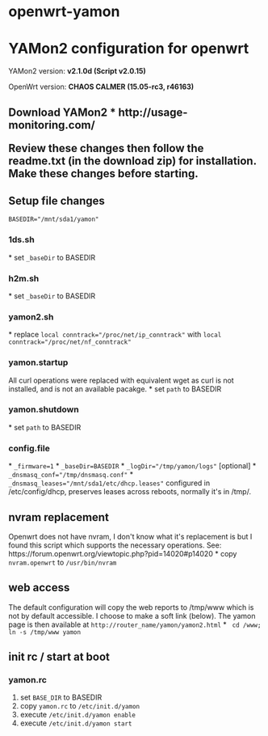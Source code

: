 # openwrt-yamon
<h1>YAMon2 configuration for openwrt</h1>

YAMon2 version: <b>v2.1.0d (Script v2.0.15)</b>

OpenWrt version: <b>CHAOS CALMER (15.05-rc3, r46163)</b>

<h2>Download YAMon2</Download>
* http://usage-monitoring.com/


Review these changes then follow the readme.txt (in the download zip) for installation. Make these changes before starting.

<h2>Setup file changes</h2>
<code>BASEDIR="/mnt/sda1/yamon"</code>

<h3>1ds.sh</h3>
* set <code>_baseDir</code> to BASEDIR

<h3>h2m.sh</h3>
* set <code>_baseDir</code> to BASEDIR

<h3>yamon2.sh</h3>
* replace <code>local conntrack="/proc/net/ip_conntrack"</code> with <code>local conntrack="/proc/net/nf_conntrack"</code>

<h3>yamon.startup</h3>
All curl operations were replaced with equivalent wget as curl is not installed, and is not an available pacakge.
* set <code>path</code> to BASEDIR

<h3>yamon.shutdown</h3>
* set <code>path</code> to BASEDIR

<h3>config.file</h3>
* <code>_firmware=1</code>
* <code>_baseDir=BASEDIR</code>
* <code>_logDir="/tmp/yamon/logs"</code> [optional]
* <code>_dnsmasq_conf="/tmp/dnsmasq.conf"</code>
* <code>_dnsmasq_leases="/mnt/sda1/etc/dhcp.leases"</code> configured in /etc/config/dhcp, preserves leases across reboots, normally it's in /tmp/.

<h2>nvram replacement</h2>
Openwrt does not have nvram, I don't know what it's replacement is but I found this script which supports the necessary operations.  See: https://forum.openwrt.org/viewtopic.php?pid=14020#p14020
* copy <code>nvram.openwrt</code> to <code>/usr/bin/nvram</code>

<h2>web access</h2>
The default configuration will copy the web reports to /tmp/www which is not by default accessible.  I choose to make a soft link (below). The yamon page is then available at <code>http://router_name/yamon/yamon2.html</code>
* <code> cd /www; ln -s /tmp/www yamon</code>

<h2>init rc / start at boot</h2>
<h3>yamon.rc</h3>
<ol>
<li> set <code>BASE_DIR</code> to BASEDIR</li>
<li> copy <code>yamon.rc</code> to <code>/etc/init.d/yamon</code> </li>
<li> execute <code>/etc/init.d/yamon enable</code> </li>
<li> execute <code>/etc/init.d/yamon start</code> </li>
</ol>

